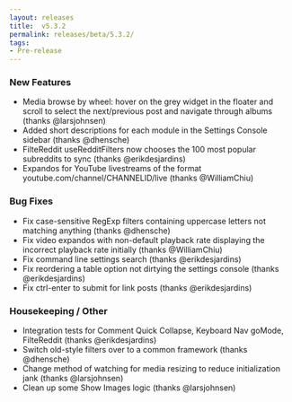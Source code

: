 ```yaml
---
layout: releases
title:  v5.3.2
permalink: releases/beta/5.3.2/
tags:
- Pre-release
---
```


### New Features

- Media browse by wheel: hover on the grey widget in the floater and scroll to select the next/previous post and navigate through albums (thanks @larsjohnsen)
- Added short descriptions for each module in the Settings Console sidebar (thanks @dhensche)
- FilteReddit useRedditFilters now chooses the 100 most popular subreddits to sync (thanks @erikdesjardins)
- Expandos for YouTube livestreams of the format youtube.com/channel/CHANNELID/live (thanks @WilliamChiu)

### Bug Fixes

- Fix case-sensitive RegExp filters containing uppercase letters not matching anything (thanks @dhensche)
- Fix video expandos with non-default playback rate displaying the incorrect playback rate initially (thanks @WilliamChiu)
- Fix command line settings search (thanks @erikdesjardins)
- Fix reordering a table option not dirtying the settings console (thanks @erikdesjardins)
- Fix ctrl-enter to submit for link posts (thanks @erikdesjardins)

### Housekeeping / Other

- Integration tests for Comment Quick Collapse, Keyboard Nav goMode, FilteReddit (thanks @erikdesjardins)
- Switch old-style filters over to a common framework (thanks @dhensche)
- Change method of watching for media resizing to reduce initialization jank (thanks @larsjohnsen)
- Clean up some Show Images logic (thanks @larsjohnsen)
